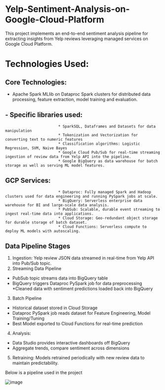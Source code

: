 # Yelp-Sentiment-Analysis-on-Google-Cloud-Platform

This project implements an end-to-end sentiment analysis pipeline for extracting insights from Yelp reviews leveraging managed services on Google Cloud Platform.

# Technologies Used: 

## Core Technologies:
- Apache Spark MLlib on Dataproc Spark clusters for distributed data processing, feature extraction, model training and evaluation. 
## - Specific libraries used:
                            * SparkSQL, Dataframes and Datasets for data manipulation
                            * Tokenization and Vectorization for converting text to numeric features
                            * Classification algorithms: Logistic Regression, SVM, Naive Bayes
                            * Google Cloud Pub/Sub for real-time streaming ingestion of review data from Yelp API into the pipeline.
                            * Google BigQuery as data warehouse for batch storage as well as serving ML model features.
## GCP Services: 
                            * Dataproc: Fully managed Spark and Hadoop clusters used for data engineering and running PySpark jobs at scale.
                            * BigQuery: Serverless enterprise data warehouse for BI and large-scale data analysis.
                            * PubSub: Scalable, durable event streaming to ingest real-time data into applications.
                            * Cloud Storage: Geo-redundant object storage for durable storage of batch dataset.
                            * Cloud Functions: Serverless compute to deploy ML models with autoscaling.

## Data Pipeline Stages
1. Ingestion: Yelp review JSON data streamed in real-time from Yelp API into Pub/Sub topic.
2. Streaming Data Pipeline
* PubSub topic streams data into BigQuery table
* BigQuery triggers Dataproc PySpark job for data preprocessing
*Cleaned data with sentiment predictions loaded back into BigQuery
3. Batch Pipeline
* Historical dataset stored in Cloud Storage
* Dataproc PySpark job reads dataset for Feature Engineering, Model Training/Tuning
* Best Model exported to Cloud Functions for real-time prediction
4. Analysis:
* Data Studio provides interactive dashboards off BigQuery
* Aggregate trends, compare sentiment across dimensions
5. Retraining: Models retrained periodically with new review data to maintain predictability.

Below is a pipeline used in the project

  ![image](https://github.com/AV-D/Yelp-Sentiment-Analysis-on-Google-Cloud-Platform/assets/148166848/b8719268-b143-4b29-b08a-269ca65afd64)
